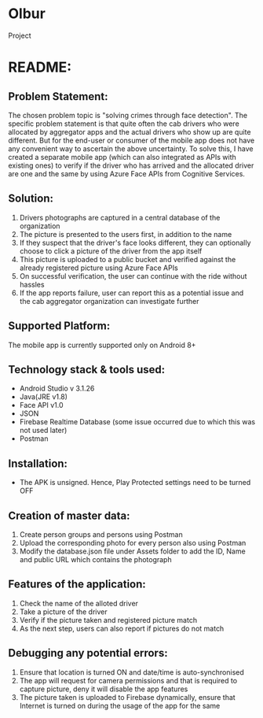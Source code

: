 # Olbur
Project

README:
=======

Problem Statement:
------------------
The chosen problem topic is "solving crimes through face detection".
The specific problem statement is that quite often the cab drivers who were allocated by aggregator apps and the actual drivers who show up are quite different. But for the end-user or consumer of the mobile app does not have any convenient way to ascertain the above uncertainty. To solve this, I have created a separate mobile app (which can also integrated as APIs with existing ones) to verify if the driver who has arrived and the allocated driver are one and the same by using Azure Face APIs from Cognitive Services. 

Solution:
---------
1. Drivers photographs are captured in a central database of the organization
2. The picture is presented to the users first, in addition to the name
3. If they suspect that the driver's face looks different, they can optionally choose to click a picture of the driver from the app itself 
4. This picture is uploaded to a public bucket and verified against the already registered picture using Azure Face APIs
5. On successful verification, the user can continue with the ride without hassles
6. If the app reports failure, user can report this as a potential issue and the cab aggregator organization can investigate further

Supported Platform:
-------------------
The mobile app is currently supported only on Android 8+


Technology stack & tools used:
-----------------
- Android Studio v 3.1.26
- Java(JRE v1.8)
- Face API v1.0
- JSON
- Firebase Realtime Database (some issue occurred due to which this was not used later)
- Postman

Installation:
-------------
- The APK is unsigned. Hence, Play Protected settings need to be turned OFF


Creation of master data:
------------------------
1. Create person groups and persons using Postman
2. Upload the corresponding photo for every person also using Postman
3. Modify the database.json file under Assets folder to add the ID, Name and public URL which contains the photograph

Features of the application:
----------------------------
1. Check the name of the alloted driver
2. Take a picture of the driver 
3. Verify if the picture taken and registered picture match
4. As the next step, users can also report if pictures do not match 

Debugging any potential errors:
-------------------------------
1. Ensure that location is turned ON and date/time is auto-synchronised
2. The app will request for camera permissions and that is required to capture picture, deny it will disable the app features
3. The picture taken is uploaded to Firebase dynamically, ensure that Internet is turned on during the usage of the app for the same

